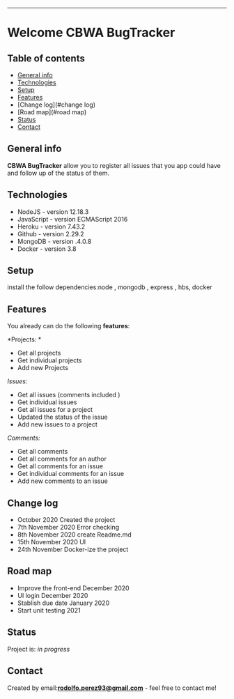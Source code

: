 ------------

# Welcome CBWA BugTracker

## Table of contents
* [General info](#general-info)
* [Technologies](#technologies)
* [Setup](#setup)
* [Features](#features)
* [Change log](#change log)
* [Road map](#road map)
* [Status](#status)
* [Contact](#contact)

## General info

**CBWA BugTracker** allow you to register all issues that you app could have and follow up of the status of them.

## Technologies
* NodeJS - version 12.18.3
* JavaScript - version ECMAScript 2016
* Heroku - version 7.43.2
* Github - version 2.29.2
* MongoDB - version .4.0.8
* Docker - version 3.8

## Setup
install the follow dependencies:node , mongodb , express , hbs, docker 

## Features
You already can do the following **features**:

*Projects: *
* Get all projects 
* Get individual projects 
* Add new Projects

*Issues:*
* Get all issues (comments included ) 
* Get individual issues 
* Get all issues for a project 
* Updated the status of the issue 
* Add new issues to a project 

*Comments:*
* Get all comments
* Get all comments for an author 
* Get all comments for an issue 
* Get individual comments for an issue 
* Add new comments to an issue

## Change log
* October 2020 Created the project
* 7th November 2020 Error checking
* 8th November 2020 create Readme.md 
* 15th November 2020 UI
* 24th November Docker-ize the project


## Road map
* Improve the front-end December 2020
* UI login December 2020
* Stablish due date January 2020
* Start unit testing 2021

## Status
Project is: _in progress_

## Contact
Created by email:**rodolfo.perez93@gmail.com** - feel free to contact me!